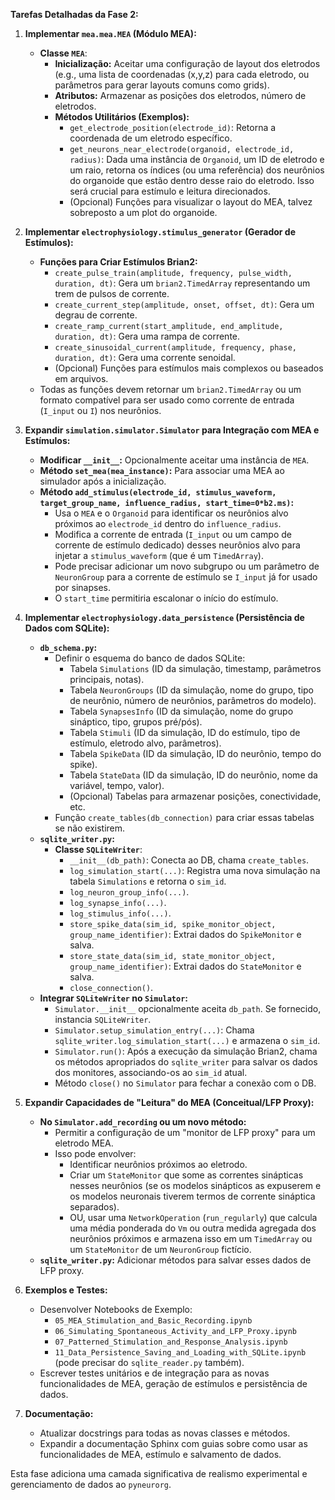 
**Tarefas Detalhadas da Fase 2:**

1.  **Implementar `mea.mea.MEA` (Módulo MEA):**
    *   **Classe `MEA`**:
        *   **Inicialização:** Aceitar uma configuração de layout dos eletrodos (e.g., uma lista de coordenadas (x,y,z) para cada eletrodo, ou parâmetros para gerar layouts comuns como grids).
        *   **Atributos:** Armazenar as posições dos eletrodos, número de eletrodos.
        *   **Métodos Utilitários (Exemplos):**
            *   `get_electrode_position(electrode_id)`: Retorna a coordenada de um eletrodo específico.
            *   `get_neurons_near_electrode(organoid, electrode_id, radius)`: Dada uma instância de `Organoid`, um ID de eletrodo e um raio, retorna os índices (ou uma referência) dos neurônios do organoide que estão dentro desse raio do eletrodo. Isso será crucial para estímulo e leitura direcionados.
            *   (Opcional) Funções para visualizar o layout do MEA, talvez sobreposto a um plot do organoide.

2.  **Implementar `electrophysiology.stimulus_generator` (Gerador de Estímulos):**
    *   **Funções para Criar Estímulos Brian2:**
        *   `create_pulse_train(amplitude, frequency, pulse_width, duration, dt)`: Gera um `brian2.TimedArray` representando um trem de pulsos de corrente.
        *   `create_current_step(amplitude, onset, offset, dt)`: Gera um degrau de corrente.
        *   `create_ramp_current(start_amplitude, end_amplitude, duration, dt)`: Gera uma rampa de corrente.
        *   `create_sinusoidal_current(amplitude, frequency, phase, duration, dt)`: Gera uma corrente senoidal.
        *   (Opcional) Funções para estímulos mais complexos ou baseados em arquivos.
    *   Todas as funções devem retornar um `brian2.TimedArray` ou um formato compatível para ser usado como corrente de entrada (`I_input` ou `I`) nos neurônios.

3.  **Expandir `simulation.simulator.Simulator` para Integração com MEA e Estímulos:**
    *   **Modificar `__init__`:** Opcionalmente aceitar uma instância de `MEA`.
    *   **Método `set_mea(mea_instance)`:** Para associar uma MEA ao simulador após a inicialização.
    *   **Método `add_stimulus(electrode_id, stimulus_waveform, target_group_name, influence_radius, start_time=0*b2.ms)`:**
        *   Usa o `MEA` e o `Organoid` para identificar os neurônios alvo próximos ao `electrode_id` dentro do `influence_radius`.
        *   Modifica a corrente de entrada (`I_input` ou um campo de corrente de estímulo dedicado) desses neurônios alvo para injetar a `stimulus_waveform` (que é um `TimedArray`).
        *   Pode precisar adicionar um novo subgrupo ou um parâmetro de `NeuronGroup` para a corrente de estímulo se `I_input` já for usado por sinapses.
        *   O `start_time` permitiria escalonar o início do estímulo.

4.  **Implementar `electrophysiology.data_persistence` (Persistência de Dados com SQLite):**
    *   **`db_schema.py`:**
        *   Definir o esquema do banco de dados SQLite:
            *   Tabela `Simulations` (ID da simulação, timestamp, parâmetros principais, notas).
            *   Tabela `NeuronGroups` (ID da simulação, nome do grupo, tipo de neurônio, número de neurônios, parâmetros do modelo).
            *   Tabela `SynapsesInfo` (ID da simulação, nome do grupo sináptico, tipo, grupos pré/pós).
            *   Tabela `Stimuli` (ID da simulação, ID do estímulo, tipo de estímulo, eletrodo alvo, parâmetros).
            *   Tabela `SpikeData` (ID da simulação, ID do neurônio, tempo do spike).
            *   Tabela `StateData` (ID da simulação, ID do neurônio, nome da variável, tempo, valor).
            *   (Opcional) Tabelas para armazenar posições, conectividade, etc.
        *   Função `create_tables(db_connection)` para criar essas tabelas se não existirem.
    *   **`sqlite_writer.py`:**
        *   **Classe `SQLiteWriter`**:
            *   `__init__(db_path)`: Conecta ao DB, chama `create_tables`.
            *   `log_simulation_start(...)`: Registra uma nova simulação na tabela `Simulations` e retorna o `sim_id`.
            *   `log_neuron_group_info(...)`.
            *   `log_synapse_info(...)`.
            *   `log_stimulus_info(...)`.
            *   `store_spike_data(sim_id, spike_monitor_object, group_name_identifier)`: Extrai dados do `SpikeMonitor` e salva.
            *   `store_state_data(sim_id, state_monitor_object, group_name_identifier)`: Extrai dados do `StateMonitor` e salva.
            *   `close_connection()`.
    *   **Integrar `SQLiteWriter` no `Simulator`:**
        *   `Simulator.__init__` opcionalmente aceita `db_path`. Se fornecido, instancia `SQLiteWriter`.
        *   `Simulator.setup_simulation_entry(...)`: Chama `sqlite_writer.log_simulation_start(...)` e armazena o `sim_id`.
        *   `Simulator.run()`: Após a execução da simulação Brian2, chama os métodos apropriados do `sqlite_writer` para salvar os dados dos monitores, associando-os ao `sim_id` atual.
        *   Método `close()` no `Simulator` para fechar a conexão com o DB.

5.  **Expandir Capacidades de "Leitura" do MEA (Conceitual/LFP Proxy):**
    *   **No `Simulator.add_recording` ou um novo método:**
        *   Permitir a configuração de um "monitor de LFP proxy" para um eletrodo MEA.
        *   Isso pode envolver:
            *   Identificar neurônios próximos ao eletrodo.
            *   Criar um `StateMonitor` que some as correntes sinápticas nesses neurônios (se os modelos sinápticos as expuserem e os modelos neuronais tiverem termos de corrente sináptica separados).
            *   OU, usar uma `NetworkOperation` (`run_regularly`) que calcula uma média ponderada do `Vm` ou outra medida agregada dos neurônios próximos e armazena isso em um `TimedArray` ou um `StateMonitor` de um `NeuronGroup` fictício.
    *   **`sqlite_writer.py`:** Adicionar métodos para salvar esses dados de LFP proxy.

6.  **Exemplos e Testes:**
    *   Desenvolver Notebooks de Exemplo:
        *   `05_MEA_Stimulation_and_Basic_Recording.ipynb`
        *   `06_Simulating_Spontaneous_Activity_and_LFP_Proxy.ipynb`
        *   `07_Patterned_Stimulation_and_Response_Analysis.ipynb`
        *   `11_Data_Persistence_Saving_and_Loading_with_SQLite.ipynb` (pode precisar do `sqlite_reader.py` também).
    *   Escrever testes unitários e de integração para as novas funcionalidades de MEA, geração de estímulos e persistência de dados.

7.  **Documentação:**
    *   Atualizar docstrings para todas as novas classes e métodos.
    *   Expandir a documentação Sphinx com guias sobre como usar as funcionalidades de MEA, estímulo e salvamento de dados.

Esta fase adiciona uma camada significativa de realismo experimental e gerenciamento de dados ao `pyneurorg`.
